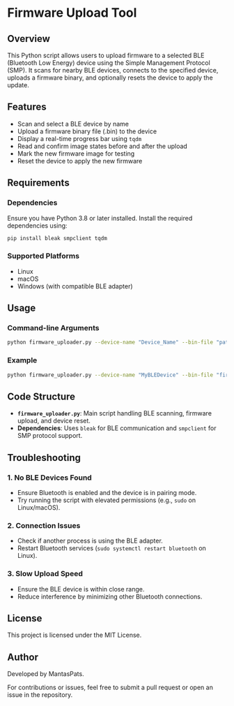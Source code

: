 
# Firmware Upload Tool

## Overview

This Python script allows users to upload firmware to a selected BLE (Bluetooth Low Energy) device using the Simple Management Protocol (SMP). It scans for nearby BLE devices, connects to the specified device, uploads a firmware binary, and optionally resets the device to apply the update.

## Features

- Scan and select a BLE device by name
- Upload a firmware binary file (.bin) to the device
- Display a real-time progress bar using `tqdm`
- Read and confirm image states before and after the upload
- Mark the new firmware image for testing
- Reset the device to apply the new firmware

## Requirements

### **Dependencies**

Ensure you have Python 3.8 or later installed. Install the required dependencies using:

```sh
pip install bleak smpclient tqdm
```

### **Supported Platforms**

- Linux
- macOS
- Windows (with compatible BLE adapter)

## Usage

### **Command-line Arguments**

```sh
python firmware_uploader.py --device-name "Device_Name" --bin-file "path/to/firmware.bin"
```

### **Example**

```sh
python firmware_uploader.py --device-name "MyBLEDevice" --bin-file "firmware_v1.2.bin"
```

## Code Structure

- **`firmware_uploader.py`**: Main script handling BLE scanning, firmware upload, and device reset.
- **Dependencies**: Uses `bleak` for BLE communication and `smpclient` for SMP protocol support.

## Troubleshooting

### **1. No BLE Devices Found**

- Ensure Bluetooth is enabled and the device is in pairing mode.
- Try running the script with elevated permissions (e.g., `sudo` on Linux/macOS).

### **2. Connection Issues**

- Check if another process is using the BLE adapter.
- Restart Bluetooth services (`sudo systemctl restart bluetooth` on Linux).

### **3. Slow Upload Speed**

- Ensure the BLE device is within close range.
- Reduce interference by minimizing other Bluetooth connections.

## License

This project is licensed under the MIT License.

## Author

Developed by MantasPats.

For contributions or issues, feel free to submit a pull request or open an issue in the repository.

